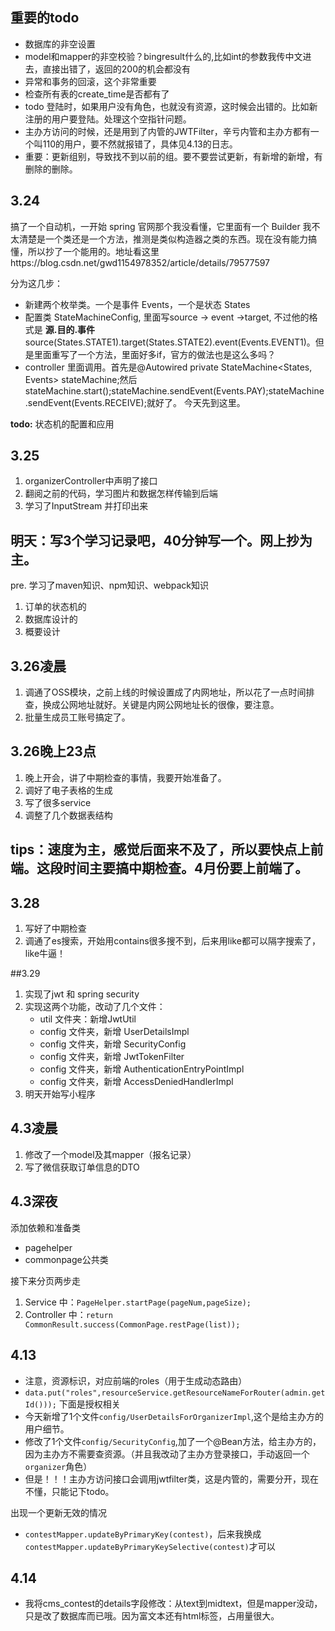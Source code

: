## 重要的todo
- 数据库的非空设置
- model和mapper的非空校验？bingresult什么的,比如int的参数我传中文进去，直接出错了，返回的200的机会都没有
- 异常和事务的回滚，这个非常重要
- 检查所有表的create_time是否都有了
- todo 登陆时，如果用户没有角色，也就没有资源，这时候会出错的。比如新注册的用户要登陆。处理这个空指针问题。
- 主办方访问的时候，还是用到了内管的JWTFilter，辛亏内管和主办方都有一个叫110的用户，要不然就报错了，具体见4.13的日志。
- 重要：更新组别，导致找不到以前的组。要不要尝试更新，有新增的新增，有删除的删除。


## 3.24
搞了一个自动机，一开始 spring 官网那个我没看懂，它里面有一个 Builder 我不太清楚是一个类还是一个方法，推测是类似构造器之类的东西。现在没有能力搞懂，所以抄了一个能用的。地址看这里https://blog.csdn.net/gwd1154978352/article/details/79577597

分为这几步：
- 新建两个枚举类。一个是事件 Events，一个是状态 States
- 配置类 StateMachineConfig, 里面写source -> event ->target, 不过他的格式是 **源.目的.事件** source(States.STATE1).target(States.STATE2).event(Events.EVENT1)。但是里面重写了一个方法，里面好多if，官方的做法也是这么多吗？
- controller 里面调用。首先是@Autowired private StateMachine<States, Events> stateMachine;然后stateMachine.start();stateMachine.sendEvent(Events.PAY);stateMachine.sendEvent(Events.RECEIVE);就好了。
今天先到这里。

**todo:** 状态机的配置和应用


## 3.25
1. organizerController中声明了接口
2. 翻阅之前的代码，学习图片和数据怎样传输到后端
3. 学习了InputStream 并打印出来

## 明天：写3个学习记录吧，40分钟写一个。网上抄为主。
pre. 学习了maven知识、npm知识、webpack知识
1. 订单的状态机的
2. 数据库设计的
3. 概要设计

## 3.26凌晨
1. 调通了OSS模块，之前上线的时候设置成了内网地址，所以花了一点时间排查，换成公网地址就好。关键是内网公网地址长的很像，要注意。
2. 批量生成员工账号搞定了。

## 3.26晚上23点
1. 晚上开会，讲了中期检查的事情，我要开始准备了。
2. 调好了电子表格的生成
3. 写了很多service
4. 调整了几个数据表结构

## tips：速度为主，感觉后面来不及了，所以要快点上前端。这段时间主要搞中期检查。4月份要上前端了。

## 3.28
1. 写好了中期检查
2. 调通了es搜索，开始用contains很多搜不到，后来用like都可以隔字搜索了，like牛逼！

##3.29
1. 实现了jwt 和 spring security
2. 实现这两个功能，改动了几个文件：
   - util 文件夹：新增JwtUtil
   - config 文件夹，新增 UserDetailsImpl
   - config 文件夹，新增 SecurityConfig
   - config 文件夹，新增 JwtTokenFilter
   - config 文件夹，新增 AuthenticationEntryPointImpl
   - config 文件夹，新增 AccessDeniedHandlerImpl
3. 明天开始写小程序

## 4.3凌晨
1. 修改了一个model及其mapper（报名记录）
2. 写了微信获取订单信息的DTO

## 4.3深夜
添加依赖和准备类
- pagehelper
- commonpage公共类

接下来分页两步走
1. Service 中：`PageHelper.startPage(pageNum,pageSize);`
2. Controller 中：`return CommonResult.success(CommonPage.restPage(list));`

## 4.13
- 注意，资源标识，对应前端的roles（用于生成动态路由）
- `data.put("roles",resourceService.getResourceNameForRouter(admin.getId()));`
下面是授权相关
- 今天新增了1个文件`config/UserDetailsForOrganizerImpl`,这个是给主办方的用户细节。
- 修改了1个文件`config/SecurityConfig`,加了一个@Bean方法，给主办方的，因为主办方不需要查资源。（并且我改动了主办方登录接口，手动返回一个`organizer`角色）
- 但是！！！主办方访问接口会调用jwtfilter类，这是内管的，需要分开，现在不懂，只能记下todo。

出现一个更新无效的情况
- `contestMapper.updateByPrimaryKey(contest)`，后来我换成`contestMapper.updateByPrimaryKeySelective(contest)`才可以

## 4.14
- 我将cms_contest的details字段修改：从text到midtext，但是mapper没动，只是改了数据库而已哦。因为富文本还有html标签，占用量很大。

